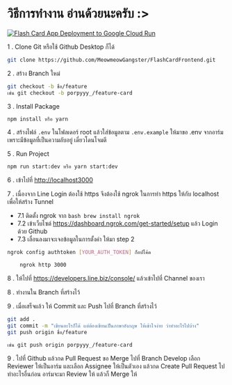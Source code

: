 # วิธีการทำงาน อ่านด้วยนะครับ :>
[![Flash Card App Deployment to Google Cloud Run](https://github.com/MeowmeowGangster/FlashCardFrontend/actions/workflows/deploy.yaml/badge.svg?branch=FLASHCARD-57-login-page)](https://github.com/MeowmeowGangster/FlashCardFrontend/actions/workflows/deploy.yaml)

1 . Clone Git หรือใช้ Github Desktop ก็ได้

```bash
git clone https://github.com/MeowmeowGangster/FlashCardFrontend.git
```

2 . สร้าง Branch ใหม่

```bash
git checkout -b ชื่อ/feature
เช่น git checkout -b porpyyy_/feature-card

```

3 . Install Package

```bash
npm install หรือ yarn
```

4 . สร้างไฟล์ `.env` ในโฟลเดอร์ root แล้วใส่ข้อมูลตาม `.env.example`
ให้มาขอ .env จากอาร์ม เพราะมีข้อมูลที่เป็นความลับอยู่  เดี๋ยวโดนโจมตี

5 . Run Project

```bash
npm run start:dev หรือ yarn start:dev
```

6 . เข้าไปที่ <http://localhost3000>

7 . เนื่องจาก Line Login ต้องใช้ https จึงต้องใช้ ngrok ในการทำ https ให้กับ localhost
เพื่อให้สร้าง Tunnel 

- 7.1 ติดตั้ง ngrok จาก ```bash brew install ngrok```
- 7.2 เข้าเว็บไซต์ <https://dashboard.ngrok.com/get-started/setup> แล้ว Login ด้วย Github
- 7.3 เลื่อนลงมาจะเจอข้อมูลในการตั้งค่า ให้มา step 2 
```bash
ngrok config authtoken [YOUR_AUTH_TOKEN] ก็อปโค้ด
```
```bash
    ngrok http 3000
```

8 . ให้ไปที่ <https://developers.line.biz/console/> แล้วเข้าไปที่ Channel ของเรา


8 . ทำงานใน Branch ที่สร้างไว้

9 . เมื่อเสร็จแล้ว ให้ Commit และ Push ไปที่ Branch ที่สร้างไว้

```bash
git add .   
git commit -m "เขียนอะไรก็ได้ แต่ต้องเขียนเป็นภาษาอังกฤษ ให้เข้าใจง่าย ว่าทำอะไรไปบ้าง"   
git push origin ชื่อ/feature

เช่น git push origin porpyyy_/feature-card
```

9 . ไปที่ Github แล้วกด Pull Request ขอ Merge ไปที่ Branch Develop
เลือก Reviewer ให้เป็นอาร์ม และเลือก Assignee ให้เป็นตัวเอง แล้วกด Create Pull Request
ไปทำอะไรอื่นก่อน อาร์มจะมา Review ให้ แล้วก็ Merge ให้
